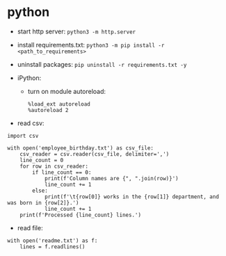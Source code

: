 # python

*   start http server: `python3 -m http.server`

*   install requirements.txt:
    `python3 -m pip install -r <path_to_requirements>`

*   uninstall packages: `pip uninstall -r requirements.txt -y`

*   iPython:

    -   turn on module autoreload:

            %load_ext autoreload
            %autoreload 2

*   read csv:

<!-- -->

    import csv

    with open('employee_birthday.txt') as csv_file:
        csv_reader = csv.reader(csv_file, delimiter=',')
        line_count = 0
        for row in csv_reader:
            if line_count == 0:
                print(f'Column names are {", ".join(row)}')
                line_count += 1
            else:
                print(f'\t{row[0]} works in the {row[1]} department, and was born in {row[2]}.')
                line_count += 1
        print(f'Processed {line_count} lines.')
        
* read file:
```
with open('readme.txt') as f:
    lines = f.readlines()
```

